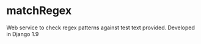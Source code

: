 # matchRegex
Web service to check regex patterns against test text provided. Developed in Django 1.9
